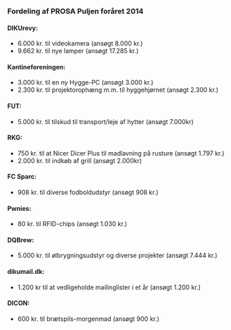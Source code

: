 ### Fordeling af PROSA Puljen foråret 2014

#### DIKUrevy:
- 6.000 kr. til videokamera (ansøgt 8.000 kr.)
- 9.662 kr. til nye lamper (ansøgt 17.285 kr.)

#### Kantineforeningen:
- 3.000 kr. til en ny Hygge-PC (ansøgt 3.000 kr.)
- 2.300 kr. til projektorophæng m.m. til hyggehjørnet (ansøgt 2.300 kr.)

#### FUT:
- 5.000 kr. til tilskud til transport/leje af hytter (ansøgt 7.000kr)

#### RKG:
- 750 kr. til at Nicer Dicer Plus til madlavning på rusture (ansøgt 1.797
  kr.)
- 2.000 kr. til indkøb af grill (ansøgt 2.000kr)

#### FC Sparc:
- 908 kr. til diverse fodboldudstyr (ansøgt 908 kr.)

#### Pwnies:
- 80 kr. til RFID-chips (ansøgt 1.030 kr.)

#### DQBrew:
- 5.000 kr. til ølbrygningsudstyr og diverse projekter (ansøgt 7.444 kr.)

#### dikumail.dk:
- 1.200 kr til at vedligeholde mailinglister i et år (ansøgt 1.200 kr.)

#### DICON:
- 600 kr. til brætspils-morgenmad (ansøgt 900 kr.)
